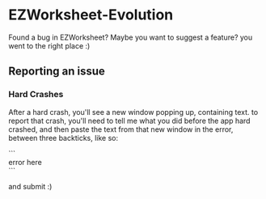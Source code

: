 # EZWorksheet-Evolution
Found a bug in EZWorksheet? Maybe you want to suggest a feature? you went to the right place :)

## Reporting an issue

### Hard Crashes

After a hard crash, you'll see a new window popping up, containing text.
to report that crash, you'll need to tell me what you did before the app hard crashed, and then paste the text
from that new window in the error, between three backticks, like so:

\`\`\`\
error here\
\`\`\`

and submit :)
